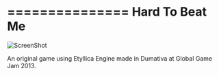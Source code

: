 ===============
Hard To Beat Me
===============

![ScreenShot](http://yuripourre.github.io/hardtobeatme/images/splash.png)

An original game using Etyllica Engine made in Dumativa at Global Game Jam 2013.
